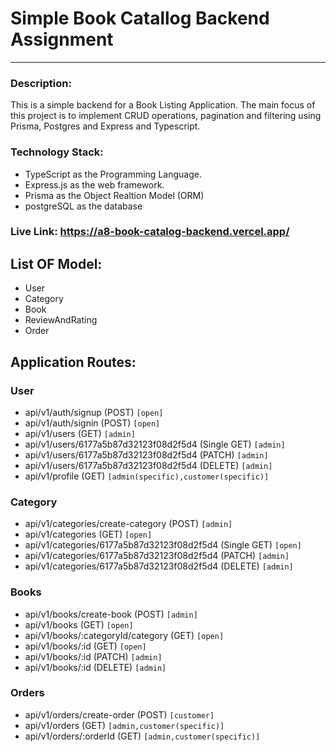 # Simple Book Catallog Backend Assignment

<hr>

### Description:

This is a simple backend for a Book Listing Application. The main focus of this project is to implement CRUD operations, pagination and filtering using Prisma, Postgres and Express and Typescript.

### Technology Stack:

- TypeScript as the Programming Language.
- Express.js as the web framework.
- Prisma as the Object Realtion Model (ORM)
- postgreSQL as the database

### Live Link: https://a8-book-catalog-backend.vercel.app/

## List OF Model:
- User
- Category
- Book
- ReviewAndRating
- Order

## Application Routes:

### User
- api/v1/auth/signup (POST) `[open]`
- api/v1/auth/signin (POST) `[open]`
- api/v1/users (GET) `[admin]`
- api/v1/users/6177a5b87d32123f08d2f5d4 (Single GET) `[admin]`
- api/v1/users/6177a5b87d32123f08d2f5d4 (PATCH) `[admin]`
- api/v1/users/6177a5b87d32123f08d2f5d4 (DELETE) `[admin]`
- api/v1/profile (GET) `[admin(specific),customer(specific)]`

### Category
- api/v1/categories/create-category (POST) `[admin]`
- api/v1/categories (GET) `[open]`
- api/v1/categories/6177a5b87d32123f08d2f5d4 (Single GET) `[open]`
- api/v1/categories/6177a5b87d32123f08d2f5d4 (PATCH) `[admin]`
- api/v1/categories/6177a5b87d32123f08d2f5d4 (DELETE) `[admin]`

### Books
- api/v1/books/create-book (POST) `[admin]`
- api/v1/books (GET) `[open]`
- api/v1/books/:categoryId/category (GET) `[open]`
- api/v1/books/:id (GET) `[open]`
- api/v1/books/:id (PATCH) `[admin]`
- api/v1/books/:id (DELETE) `[admin]`

### Orders
- api/v1/orders/create-order (POST) `[customer]`
- api/v1/orders (GET) `[admin,customer(specific)]`
- api/v1/orders/:orderId (GET) `[admin,customer(specific)]`

